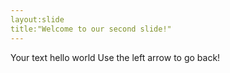 ```yaml
---
layout:slide
title:"Welcome to our second slide!"
---
```

Your text hello world
Use the left arrow to go back!
